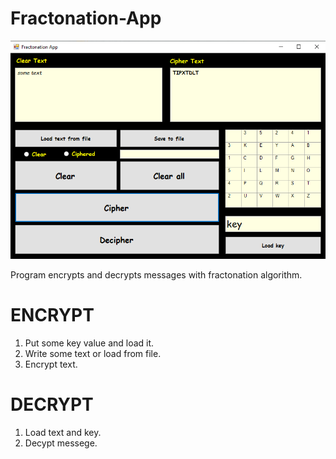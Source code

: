 # Fractonation-App

![alt text](fractapp.png)

Program encrypts and decrypts messages with fractonation algorithm.

# ENCRYPT
1. Put some key value and load it.
2. Write some text or load from file.
3. Encrypt text.

# DECRYPT
1. Load text and key.
2. Decypt messege.
